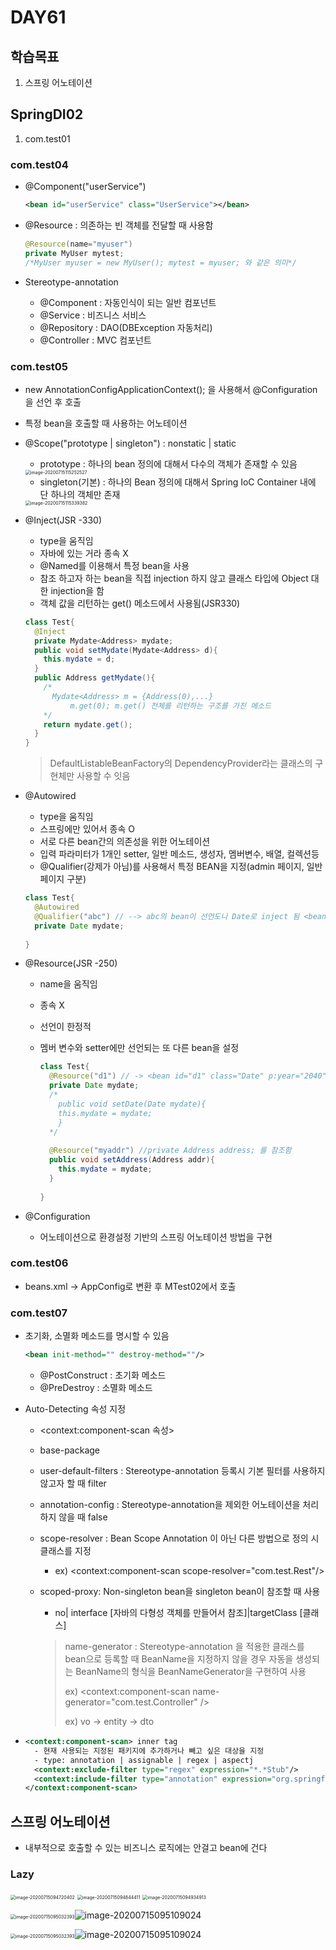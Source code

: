 # DAY61

## 학습목표

1. 스프링 어노테이션

   

## SpringDI02

1. com.test01

### com.test04 

- @Component("userService") 

  ```xml
  <bean id="userService" class="UserService"></bean>
  ```

  

- @Resource : 의존하는 빈 객체를 전달할 때 사용함 

  ```java
  @Resource(name="myuser")
  private MyUser mytest;
  /*MyUser myuser = new MyUser(); mytest = myuser; 와 같은 의미*/
  ```

- Stereotype-annotation

  - @Component : 자동인식이 되는 일반 컴포넌트 <bean/>
  - @Service : 비즈니스 서비스
  - @Repository : DAO(DBException 자동처리)
  - @Controller : MVC 컴포넌트

### com.test05

- new AnnotationConfigApplicationContext(); 을 사용해서 @Configuration을 선언 후 호출

- 특정 bean을 호출할 때 사용하는 어노테이션

- @Scope("prototype | singleton") : nonstatic | static

  - prototype : 하나의 bean 정의에 대해서 다수의 객체가 존재할 수 있음

  <img src="https://tva1.sinaimg.cn/large/007S8ZIlgy1ggrgwcyjayj30f806qab3.jpg" alt="image-20200715115252527" style="zoom:50%;" /> 

  - singleton(기본) : 하나의 Bean 정의에 대해서 Spring IoC Container 내에 단 하나의 객체만 존재

  <img src="https://tva1.sinaimg.cn/large/007S8ZIlgy1ggrgx6q562j30f806q75b.jpg" alt="image-20200715115339382" style="zoom:50%;" /> 

- @Inject(JSR -330)

  - type을 움직임 
  - 자바에 있는 거라 종속 X
  - @Named를 이용해서 특정 bean을 사용 
  - 참조 하고자 하는 bean을 직접 injection 하지 않고 클래스 타입에 Object<T> 대한 injection을 함 
  - 객체 값을 리턴하는 get() 메소드에서 사용됨(JSR330)

  ```java
  class Test{
    @Inject
    private Mydate<Address> mydate;
    public void setMydate(Mydate<Address> d){
      this.mydate = d;
    }
    public Address getMydate(){
      /*
      	Mydate<Address> m = {Address(0),...}
  			m.get(0); m.get() 전체를 리턴하는 구조를 가진 메소드     
      */
      return mydate.get();
    } 	
  }
  ```

  > DefaultListableBeanFactory의 DependencyProvider라는 클래스의 구현체만 사용할 수 잇음

- @Autowired 

  - type을 움직임 
  - 스프링에만 있어서 종속 O
  - 서로 다른 bean간의 의존성을 위한 어노테이션
  - 입력 파라미터가 1개인 setter, 일반 메소드, 생성자, 멤버변수, 배열, 컬렉션등
  - @Qualifier(강제가 아님)를 사용해서 특정 BEAN을 지정(admin 페이지, 일반 페이지 구분) 

  ```java
  class Test{
    @Autowired
    @Qualifier("abc") // --> abc의 bean이 선언도니 Date로 inject 됨 <bean id="abc" class="Date" p:year="2020" />
    private Date mydate;
    
  }
  ```

- @Resource(JSR -250) 

  - name을 움직임 

  - 종속 X

  - 선언이 한정적

  - 멤버 변수와 setter에만 선언되는 또 다른 bean을 설정

    ```java
    class Test{
      @Resource("d1") // -> <bean id="d1" class="Date" p:year="2040" /> -> set메서드를 불러와서 초기화 안해줘도 됨
      private Date mydate; 
      /*
      	public void setDate(Date mydate){
      	this.mydate = mydate;
      	}
      */
      
      @Resource("myaddr") //private Address address; 를 참조함 
      public void setAddress(Address addr){
      	this.mydate = mydate;
      }
      
    }
    ```

- @Configuration
  - 어노테이션으로 환경설정 기반의 스프링 어노테이션 방법을 구현



### com.test06

- beans.xml -> AppConfig로 변환 후 MTest02에서 호출



### com.test07

- 초기화, 소멸화 메소드를 명시할 수 있음

  ```xml
  <bean init-method="" destroy-method=""/>
  ```
  - @PostConstruct : 초기화 메소드
  - @PreDestroy : 소멸화 메소드

- Auto-Detecting 속성 지정

  - <context:component-scan 속성>

  - base-package

  - user-default-filters : Stereotype-annotation 등록시 기본 필터를 사용하지 않고자 할 때 filter

  - annotation-config : Stereotype-annotation을 제외한 어노테이션을 처리하지 않을 때 false

  - scope-resolver : Bean Scope Annotation 이 아닌 다른 방법으로 정의 시 클래스를 지정

    - ex) <context:component-scan scope-resolver="com.test.Rest"/>

  - scoped-proxy: Non-singleton bean을 singleton bean이 참조할 때 사용

    - no| interface [자바의 다형성 객체를 만들어서 참조]|targetClass [클래스]

    > name-generator : Stereotype-annotation 을 적용한 클래스를 bean으로 등록할 때 BeanName을 지정하지 않을 경우 자동을 생성되는 BeanName의 형식을 BeanNameGenerator을 구현하여 사용
    >
    > ex) <context:component-scan name-generator="com.test.Controller" />
    >
    > ex) vo -> entity -> dto

- ```xml
  <context:component-scan> inner tag 
  	- 현재 사용되는 지정된 패키지에 추가하거나 빼고 싶은 대상을 지정
  	- type: annotation | assignable | regex | aspectj
  	<context:exclude-filter type="regex" expression="*.*Stub"/>
  	<context:include-filter type="annotation" expression="org.springframework.stereotype.Repository"/>
  </context:component-scan>
  ```

  

## 스프링 어노테이션

- 내부적으로 호출할 수 있는 비즈니스 로직에는 안걸고 bean에 건다 

### Lazy

<img src="https://tva1.sinaimg.cn/large/007S8ZIlgy1ggrd9sxleaj30xw0fsdkw.jpg" alt="image-20200715094720402" style="zoom:50%;" /> 

<img src="https://tva1.sinaimg.cn/large/007S8ZIlgy1ggrdb76a0wj31jc0f8wjl.jpg" alt="image-20200715094844411" style="zoom: 50%;" /> 

<img src="https://tva1.sinaimg.cn/large/007S8ZIlgy1ggrdc2wgu8j30fg078my5.jpg" alt="image-20200715094934913" style="zoom: 50%;" /> 

<img src="https://tva1.sinaimg.cn/large/007S8ZIlgy1ggrdd378mvj31j40ei43j.jpg" alt="image-20200715095032393" style="zoom:50%;" />![image-20200715095109024](https://tva1.sinaimg.cn/large/007S8ZIlgy1ggrddpwy9hj30hq08kgn9.jpg)

<img src="https://tva1.sinaimg.cn/large/007S8ZIlgy1ggrdd378mvj31j40ei43j.jpg" alt="image-20200715095032393" style="zoom:50%;" />![image-20200715095109024](https://tva1.sinaimg.cn/large/007S8ZIlgy1ggrddpwy9hj30hq08kgn9.jpg)